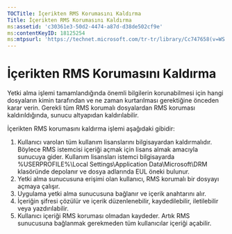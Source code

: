 ```yaml
---
TOCTitle: İçerikten RMS Korumasını Kaldırma
Title: İçerikten RMS Korumasını Kaldırma
ms:assetid: 'c30361e3-50d2-4474-a87d-d38de502cf9e'
ms:contentKeyID: 18125254
ms:mtpsurl: 'https://technet.microsoft.com/tr-tr/library/Cc747658(v=WS.10)'
---
```


İçerikten RMS Korumasını Kaldırma
=================================

Yetki alma işlemi tamamlandığında önemli bilgilerin korunabilmesi için hangi dosyaların kimin tarafından ve ne zaman kurtarılması gerektiğine önceden karar verin. Gerekli tüm RMS korumalı dosyalardan RMS koruması kaldırıldığında, sunucu altyapıdan kaldırılabilir.

İçerikten RMS korumasını kaldırma işlemi aşağıdaki gibidir:

1.  Kullanıcı varolan tüm kullanım lisanslarını bilgisayardan kaldırmalıdır. Böylece RMS istemcisi içeriği açmak için lisans almak amacıyla sunucuya gider. Kullanım lisansları istemci bilgisayarda %USERPROFILE%\\Local Settings\\Application Data\\Microsoft\\DRM klasöründe depolanır ve dosya adlarında EUL öneki bulunur.
2.  Yetki alma sunucusuna erişimi olan kullanıcı, RMS korumalı bir dosyayı açmaya çalışır.
3.  Uygulama yetki alma sunucusuna bağlanır ve içerik anahtarını alır.
4.  İçeriğin şifresi çözülür ve içerik düzenlenebilir, kaydedilebilir, iletilebilir veya yazdırılabilir.
5.  Kullanıcı içeriği RMS koruması olmadan kaydeder. Artık RMS sunucusuna bağlanmak gerekmeden tüm kullanıcılar içeriği açabilir.
